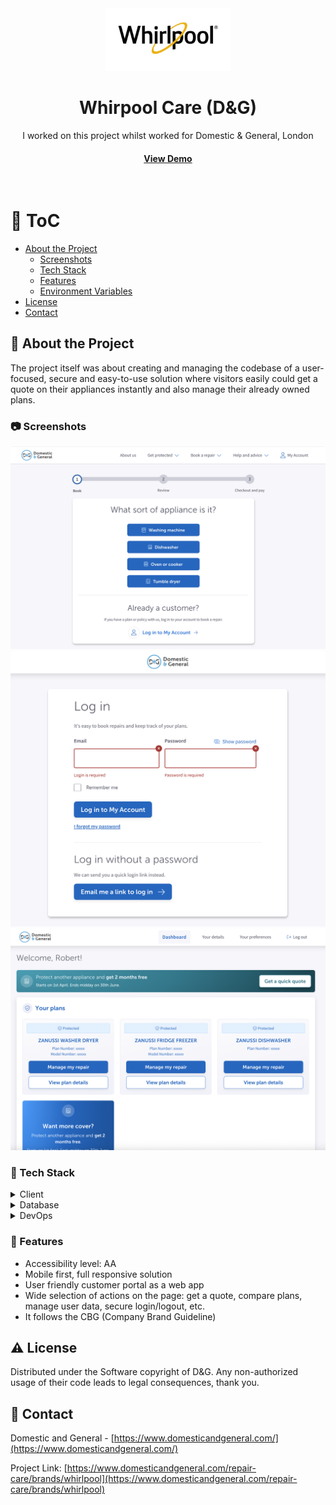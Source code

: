 <!--
Hey, thanks for using the awesome-readme-template template.
If you have any enhancements, then fork this project and create a pull request
or just open an issue with the label "enhancement".

Don't forget to give this project a star for additional support ;)
Maybe you can mention me or this repo in the acknowledgements too
-->
<div align="center">
  <img src="assets/whirpool-care.jpg" alt="logo" width="200" height="auto" />

  <h1>Whirpool Care (D&G)</h1>
  
  <p>
    I worked on this project whilst worked for Domestic & General, London
  </p>
   
<h4>
  <a href="https://www.domesticandgeneral.com/repair-care/brands/whirlpool">View Demo</a>
</h4>
</div>

<br />

<!-- Table of Contents -->

# :notebook_with_decorative_cover: ToC

- [About the Project](#star2-about-the-project)
  - [Screenshots](#camera-screenshots)
  - [Tech Stack](#space_invader-tech-stack)
  - [Features](#dart-features)
  - [Environment Variables](#key-environment-variables)
- [License](#warning-license)
- [Contact](#handshake-contact)

<!-- About the Project -->

## :star2: About the Project

The project itself was about creating and managing the codebase of a user-focused, secure and easy-to-use solution where visitors easily could get a quote on their appliances instantly and also manage their already owned plans.

<!-- Screenshots -->

### :camera: Screenshots

<div align="center"> 
  <img src="assets/whirlpool_1.png" alt="screenshot" />
</div>
<div align="center"> 
  <img src="assets/whirlpool_2.png" alt="screenshot" />
</div>
<div align="center"> 
  <img src="assets/whirlpool_3.png" alt="screenshot" />
</div>

<!-- TechStack -->

### :space_invader: Tech Stack

<details>
  <summary>Client</summary>
  <ul>
    <li><a href="https://www.typescriptlang.org/">Typescript</a></li>
    <li><a href="https://tailwindcss.com/">TailwindCSS</a></li>
    <li><a href="https://reactjs.org/">React.js</a></li>
    <li><a href="https://www.npmjs.com/package/react-dom">ReactDOM</a></li>
    <li><a href="https://graphql.org/">GraphQL</a></li>
    <li><a href="https://www.npmjs.com/">NPM packages</a></li>
    <li><a href="#">In-house React components</a></li>
  </ul>
</details>

<details>
<summary>Database</summary>
  <ul>
    <li><a href="https://www.mongodb.com/">MongoDB</a></li>
  </ul>
</details>

<details>
<summary>DevOps</summary>
  <ul>
    <li><a href="https://www.docker.com/">Docker</a></li>
    <li><a href="https://www.jenkins.io/">Jenkins</a></li>
    <li><a href="https://www.sonarsource.com/products/sonarqube/">SonarQube</a></li>
    <li><a href="https://www.jslint.com/">JS Lint</a></li>
    <li><a href="https://github.com/features/actions">GitHub Actions</a></li>
    <li><a href="https://docs.github.com/en/actions/writing-workflows/about-workflows">GitHub Workflow</a></li>
  </ul>
</details>

<!-- Features -->

### :dart: Features

- Accessibility level: AA
- Mobile first, full responsive solution
- User friendly customer portal as a web app
- Wide selection of actions on the page: get a quote, compare plans, manage user data, secure login/logout, etc.
- It follows the CBG (Company Brand Guideline)

<!-- License -->

## :warning: License

Distributed under the Software copyright of D&G. Any non-authorized usage of their code leads to legal consequences, thank you.

<!-- Contact -->

## :handshake: Contact

Domestic and General - [https://www.domesticandgeneral.com/](https://www.domesticandgeneral.com/)

Project Link: [https://www.domesticandgeneral.com/repair-care/brands/whirlpool](https://www.domesticandgeneral.com/repair-care/brands/whirlpool)
